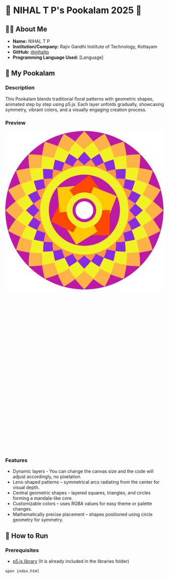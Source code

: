 # 🌸 NIHAL T P's Pookalam 2025 🌸

## 👨‍💻 About Me

- **Name:** NIHAL T P
- **Institution/Company:** Rajiv Gandhi Institute of Technology, Kottayam
- **GitHub:** [@nihaltp](https://github.com/nihaltp)
- **Programming Language Used:** [Language]

## 🎨 My Pookalam

### Description

This Pookalam blends traditional floral patterns with geometric shapes, animated step by step using p5.js. Each layer unfolds gradually, showcasing symmetry, vibrant colors, and a visually engaging creation process.

### Preview

<img src="my_pookkalam.png" width="500" style="display:inline-block; margin-right:10px;">
<img src="animation.gif" width="500" style="display:inline-block;">

### Features

- Dynamic layers - You can change the canvas size and the code will adjust accordingly, no pixelation.
- Lens-shaped patterns – symmetrical arcs radiating from the center for visual depth.
- Central geometric shapes – layered squares, triangles, and circles forming a mandala-like core.
- Customizable colors – uses RGBA values for easy theme or palette changes.
- Mathematically precise placement – shapes positioned using circle geometry for symmetry.

## 🚀 How to Run

### Prerequisites

- [p5.js library](https://p5js.org/) (It is already included in the libraries folder)

```bash
open index.html
```
